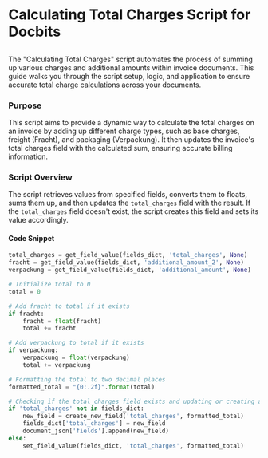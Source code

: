 # Calculating Total Charges Script for Docbits

##

The "Calculating Total Charges" script automates the process of summing up various charges and additional amounts within invoice documents. This guide walks you through the script setup, logic, and application to ensure accurate total charge calculations across your documents.

### Purpose

This script aims to provide a dynamic way to calculate the total charges on an invoice by adding up different charge types, such as base charges, freight (Fracht), and packaging (Verpackung). It then updates the invoice's total charges field with the calculated sum, ensuring accurate billing information.

### Script Overview

The script retrieves values from specified fields, converts them to floats, sums them up, and then updates the `total_charges` field with the result. If the `total_charges` field doesn't exist, the script creates this field and sets its value accordingly.

#### Code Snippet

```python
total_charges = get_field_value(fields_dict, 'total_charges', None)
fracht = get_field_value(fields_dict, 'additional_amount_2', None)
verpackung = get_field_value(fields_dict, 'additional_amount', None)

# Initialize total to 0
total = 0

# Add fracht to total if it exists
if fracht:
    fracht = float(fracht)
    total += fracht

# Add verpackung to total if it exists
if verpackung:
    verpackung = float(verpackung)
    total += verpackung

# Formatting the total to two decimal places
formatted_total = "{0:.2f}".format(total)

# Checking if the total_charges field exists and updating or creating accordingly
if 'total_charges' not in fields_dict:
    new_field = create_new_field('total_charges', formatted_total)
    fields_dict['total_charges'] = new_field
    document_json['fields'].append(new_field)
else:
    set_field_value(fields_dict, 'total_charges', formatted_total)
```


